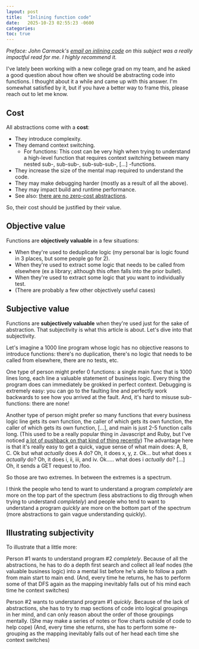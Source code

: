 ```yaml
---
layout: post
title:  "Inlining function code"
date:   2025-10-23 02:55:23 -0600
categories: 
toc: true
---
```


_Preface: John Carmack's
[email on inlining code](https://cbarrete.com/carmack.html) on this subject was
a really impactful read for me. I highly recommend it._

I've lately been working with a new college grad on my team, and he asked a good
question about how often we should be abstracting code into functions. I thought
about it a while and came up with this answer. I'm somewhat satisfied by it, but
if you have a better way to frame this, please reach out to let me know.

## Cost

All abstractions come with a **cost**:

- They introduce complexity.
- They demand context switching.
    - For functions: This cost can be very high when trying to understand a
    high-level function that requires context switching between many nested
    sub-, sub-sub-, sub-sub-sub-, [...] -functions.
- They increase the size of the mental map required to understand the code.
- They may make debugging harder (mostly as a result of all the above).
- They may impact build and runtime performance.
- See also: [there are no zero-cost abstractions](https://www.youtube.com/watch?v=rHIkrotSwcc).

So, their cost should be justified by their value.

## Objective value

Functions are **objectively valuable** in a few situations:

- When they're used to deduplicate logic (my personal bar is logic found in
3 places, but some people go for 2).
- When they're used to extract some logic that needs to be called from
elsewhere (ex a library; although this often falls into the prior bullet).
- When they're used to extract some logic that you want to individually
test.
- (There are probably a few other objectively useful cases)

## Subjective value

Functions are **subjectively valuable** when they're used just for the sake of
abstraction. That subjectivity is what this article is about. Let's dive into
that subjectivity.

Let's imagine a 1000 line program whose logic has no objective reasons to
introduce functions: there's no duplication, there's no logic that needs to be
called from elsewhere, there are no tests, etc.

One type of person might prefer 0 functions: a single main func that is 1000
lines long, each line a valuable statement of business logic. Every thing the
program does can immediately be grokked in perfect context. Debugging is
extremely easy: you can go to the faulting line and perfectly work backwards to
see how you arrived at the fault. And, it's hard to misuse sub-functions: there are none!

Another type of person might prefer so many functions that every business logic
line gets its own function, the caller of which gets its own function, the
caller of which gets its own function, [...], and main is just 2-5 function
calls long. (This used to be a really popular thing in Javascript and Ruby, but
I've noticed
[a lot of pushback on that kind of thing recently](https://rubystyle.guide/#no-single-line-methods))
The advantage here is that it's really easy to get a quick, vague sense of what
main does: A, B, C. Ok but what _actually_ does A do? Oh, it does x, y, z. Ok...
but what does x _actually_ do? Oh, it does i, ii, iii, and iv. Ok..... what does
i _actually_ do? [...] Oh, it sends a GET request to /foo.

So those are two extremes. In between the extremes is a spectrum.

I think the people who tend to want to understand a program _completely_ are
more on the top part of the spectrum (less abstractions to dig through when
trying to understand _completely_) and people who tend to want to understand a
program _quickly_ are more on the bottom part of the spectrum (more abstractions
to gain vague understanding quickly).

## Illustrating subjectivity

To illustrate that a little more:

Person #1 wants to understand program #2 _completely_. Because of all the
abstractions, he has to do a depth first search and collect all leaf nodes (the
valuable business logic) into a mental list before he's able to follow a path
from main start to main end. (And, every time he returns, he has to perform some
of that DFS again as the mapping inevitably falls out of his mind each time he
context switches)

Person #2 wants to understand program #1 _quickly_. Because of the lack of
abstractions, she has to try to map sections of code into logical groupings in
her mind, and can only reason about the order of those groupings mentally. (She
may make a series of notes or flow charts outside of code to help cope) (And,
every time she returns, she has to perform some re-grouping as the mapping
inevitably falls out of her head each time she context switches)
